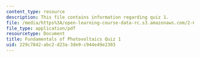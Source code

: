```yaml
---
content_type: resource
description: This file contains information regarding quiz 1.
file: /media/https%3A/open-learning-course-data-rc.s3.amazonaws.com/2-627-fundamentals-of-photovoltaics-fall-2013/229c7842abc2d23a3de9c944e49e2303_MIT2_627F13_Quiz1.pdf
file_type: application/pdf
resourcetype: Document
title: Fundamentals of Photovoltaics Quiz 1
uid: 229c7842-abc2-d23a-3de9-c944e49e2303
---
```

